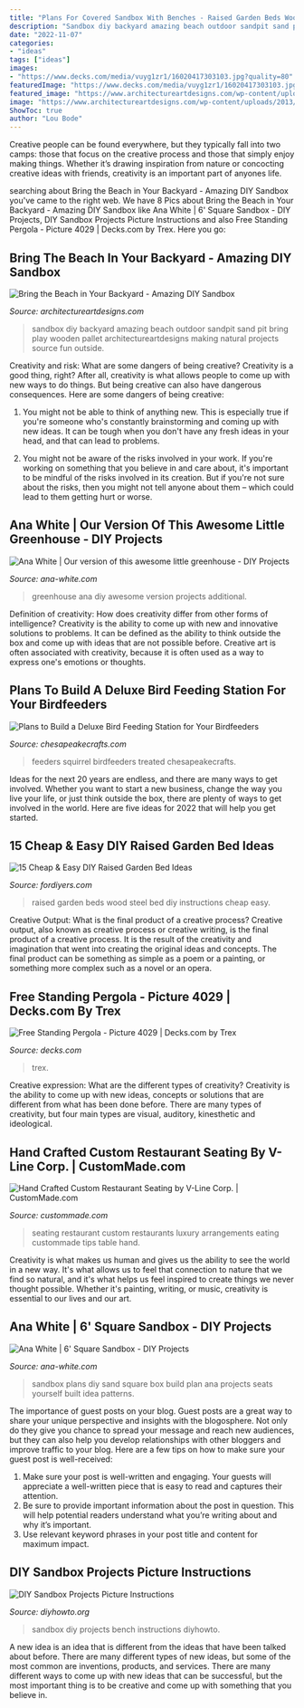 ```yaml
---
title: "Plans For Covered Sandbox With Benches - Raised Garden Beds Wood Steel Bed Diy Instructions Cheap Easy"
description: "Sandbox diy backyard amazing beach outdoor sandpit sand pit bring play wooden pallet architectureartdesigns making natural projects source fun outside"
date: "2022-11-07"
categories:
- "ideas"
tags: ["ideas"]
images:
- "https://www.decks.com/media/vuyg1zr1/16020417303103.jpg?quality=80"
featuredImage: "https://www.decks.com/media/vuyg1zr1/16020417303103.jpg?quality=80"
featured_image: "https://www.architectureartdesigns.com/wp-content/uploads/2013/06/hgtv._com1.jpg"
image: "https://www.architectureartdesigns.com/wp-content/uploads/2013/06/hgtv._com1.jpg"
ShowToc: true
author: "Lou Bode"
---
```



Creative people can be found everywhere, but they typically fall into two camps: those that focus on the creative process and those that simply enjoy making things. Whether it’s drawing inspiration from nature or concocting creative ideas with friends, creativity is an important part of anyones life.

	

		
searching about Bring the Beach in Your Backyard - Amazing DIY Sandbox you've came to the right web. We have 8 Pics about Bring the Beach in Your Backyard - Amazing DIY Sandbox like Ana White | 6&#039; Square Sandbox - DIY Projects, DIY Sandbox Projects Picture Instructions and also Free Standing Pergola - Picture 4029 | Decks.com by Trex. Here you go:
		
    
## Bring The Beach In Your Backyard - Amazing DIY Sandbox

<img loading=lazy src="https://www.architectureartdesigns.com/wp-content/uploads/2013/06/hgtv._com1.jpg" onerror="this.onerror=null;this.src='https://tse1.mm.bing.net/th?id=OIP.OJVevN9miW_DO3SLlpdYpwHaFj&amp;pid=15.1';" alt="Bring the Beach in Your Backyard - Amazing DIY Sandbox">

_Source: architectureartdesigns.com_

>sandbox diy backyard amazing beach outdoor sandpit sand pit bring play wooden pallet architectureartdesigns making natural projects source fun outside. 

	

Creativity and risk: What are some dangers of being creative?
Creativity is a good thing, right? After all, creativity is what allows people to come up with new ways to do things. But being creative can also have dangerous consequences. Here are some dangers of being creative:
1) You might not be able to think of anything new. This is especially true if you're someone who's constantly brainstorming and coming up with new ideas. It can be tough when you don't have any fresh ideas in your head, and that can lead to problems.

2) You might not be aware of the risks involved in your work. If you're working on something that you believe in and care about, it's important to be mindful of the risks involved in its creation. But if you're not sure about the risks, then you might not tell anyone about them – which could lead to them getting hurt or worse.

    
## Ana White | Our Version Of This Awesome Little Greenhouse - DIY Projects

<img loading=lazy src="http://www.ana-white.com/sites/default/files/IMG_4683.JPG" onerror="this.onerror=null;this.src='https://tse3.mm.bing.net/th?id=OIP.ZbNGav89BWXFhVeDCcMMbAHaFj&amp;pid=15.1';" alt="Ana White | Our version of this awesome little greenhouse - DIY Projects">

_Source: ana-white.com_

>greenhouse ana diy awesome version projects additional. 

	

Definition of creativity: How does creativity differ from other forms of intelligence?
Creativity is the ability to come up with new and innovative solutions to problems. It can be defined as the ability to think outside the box and come up with ideas that are not possible before. Creative art is often associated with creativity, because it is often used as a way to express one's emotions or thoughts.

    
## Plans To Build A Deluxe Bird Feeding Station For Your Birdfeeders

<img loading=lazy src="http://www.chesapeakecrafts.com/bird_feeder_post.jpg" onerror="this.onerror=null;this.src='https://tse4.mm.bing.net/th?id=OIP.ekR7MYMpaD5W7ma3D9qGiwAAAA&amp;pid=15.1';" alt="Plans to Build a Deluxe Bird Feeding Station for Your Birdfeeders">

_Source: chesapeakecrafts.com_

>feeders squirrel birdfeeders treated chesapeakecrafts. 

	

Ideas for the next 20 years are endless, and there are many ways to get involved. Whether you want to start a new business, change the way you live your life, or just think outside the box, there are plenty of ways to get involved in the world. Here are five ideas for 2022 that will help you get started.

    
## 15 Cheap &amp; Easy DIY Raised Garden Bed Ideas

<img loading=lazy src="http://fordiyers.com/wp-content/uploads/2017/10/Wood-And-Steel-Raised-Garden-Beds.jpg" onerror="this.onerror=null;this.src='https://tse4.mm.bing.net/th?id=OIP.8c07oywgfUnTKTxag333fwHaFj&amp;pid=15.1';" alt="15 Cheap &amp; Easy DIY Raised Garden Bed Ideas">

_Source: fordiyers.com_

>raised garden beds wood steel bed diy instructions cheap easy. 

	

Creative Output: What is the final product of a creative process?
Creative output, also known as creative process or creative writing, is the final product of a creative process. It is the result of the creativity and imagination that went into creating the original ideas and concepts. The final product can be something as simple as a poem or a painting, or something more complex such as a novel or an opera.

    
## Free Standing Pergola - Picture 4029 | Decks.com By Trex

<img loading=lazy src="https://www.decks.com/media/vuyg1zr1/16020417303103.jpg?quality=80" onerror="this.onerror=null;this.src='https://tse3.mm.bing.net/th?id=OIP.LJ7N34BfDBdQuNyiuDGTDQHaFj&amp;pid=15.1';" alt="Free Standing Pergola - Picture 4029 | Decks.com by Trex">

_Source: decks.com_

>trex. 

	

Creative expression: What are the different types of creativity?
Creativity is the ability to come up with new ideas, concepts or solutions that are different from what has been done before. There are many types of creativity, but four main types are visual, auditory, kinesthetic and ideological.

    
## Hand Crafted Custom Restaurant Seating By V-Line Corp. | CustomMade.com

<img loading=lazy src="https://images.custommade.com/p3AI88qqpM1WsVJV7SuddlZb7Gk=/custommade-photosets/2967/2967.10865.jpg" onerror="this.onerror=null;this.src='https://tse1.mm.bing.net/th?id=OIP.XCUuDTKCgRiF3puTohbF9gHaFj&amp;pid=15.1';" alt="Hand Crafted Custom Restaurant Seating by V-Line Corp. | CustomMade.com">

_Source: custommade.com_

>seating restaurant custom restaurants luxury arrangements eating custommade tips table hand. 

	

Creativity is what makes us human and gives us the ability to see the world in a new way. It's what allows us to feel that connection to nature that we find so natural, and it's what helps us feel inspired to create things we never thought possible. Whether it's painting, writing, or music, creativity is essential to our lives and our art.

    
## Ana White | 6&#039; Square Sandbox - DIY Projects

<img loading=lazy src="http://www.ana-white.com/sites/default/files/3154814617_1346550831.JPG" onerror="this.onerror=null;this.src='https://tse2.mm.bing.net/th?id=OIP.SU5oqwYIxU9Txenh8qLnugHaFj&amp;pid=15.1';" alt="Ana White | 6&#039; Square Sandbox - DIY Projects">

_Source: ana-white.com_

>sandbox plans diy sand square box build plan ana projects seats yourself built idea patterns. 

	

The importance of guest posts on your blog.
Guest posts are a great way to share your unique perspective and insights with the blogosphere. Not only do they give you chance to spread your message and reach new audiences, but they can also help you develop relationships with other bloggers and improve traffic to your blog. Here are a few tips on how to make sure your guest post is well-received: 
1. Make sure your post is well-written and engaging. Your guests will appreciate a well-written piece that is easy to read and captures their attention. 
2. Be sure to provide important information about the post in question. This will help potential readers understand what you’re writing about and why it’s important. 
3. Use relevant keyword phrases in your post title and content for maximum impact.

    
## DIY Sandbox Projects Picture Instructions

<img loading=lazy src="http://www.diyhowto.org/wp-content/uploads/2016/03/DIY-Sandbox-with-Bench-Cover-DIY-Sandbox-Projects-DIYHowto-2.jpg" onerror="this.onerror=null;this.src='https://tse4.mm.bing.net/th?id=OIP.D1mknuA4Mzh6sd1ncgMEuwHaGt&amp;pid=15.1';" alt="DIY Sandbox Projects Picture Instructions">

_Source: diyhowto.org_

>sandbox diy projects bench instructions diyhowto. 

	

A new idea is an idea that is different from the ideas that have been talked about before. There are many different types of new ideas, but some of the most common are inventions, products, and services. There are many different ways to come up with new ideas that can be successful, but the most important thing is to be creative and come up with something that you believe in.

